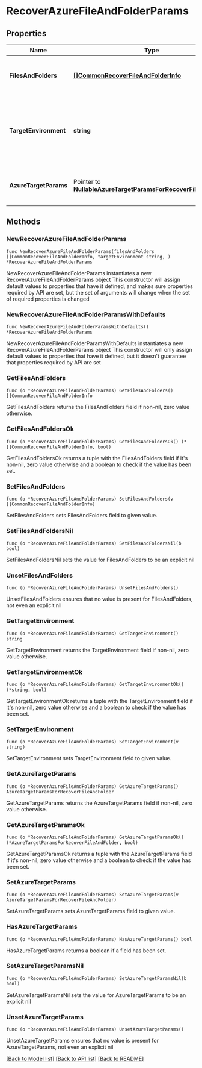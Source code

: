 # RecoverAzureFileAndFolderParams

## Properties

Name | Type | Description | Notes
------------ | ------------- | ------------- | -------------
**FilesAndFolders** | [**[]CommonRecoverFileAndFolderInfo**](CommonRecoverFileAndFolderInfo.md) | Specifies the info about the files and folders to be recovered. | 
**TargetEnvironment** | **string** | Specifies the environment of the recovery target. The corresponding params below must be filled out. | 
**AzureTargetParams** | Pointer to [**NullableAzureTargetParamsForRecoverFileAndFolder**](AzureTargetParamsForRecoverFileAndFolder.md) | Specifies the params for recovering to an Azure target. | [optional] 

## Methods

### NewRecoverAzureFileAndFolderParams

`func NewRecoverAzureFileAndFolderParams(filesAndFolders []CommonRecoverFileAndFolderInfo, targetEnvironment string, ) *RecoverAzureFileAndFolderParams`

NewRecoverAzureFileAndFolderParams instantiates a new RecoverAzureFileAndFolderParams object
This constructor will assign default values to properties that have it defined,
and makes sure properties required by API are set, but the set of arguments
will change when the set of required properties is changed

### NewRecoverAzureFileAndFolderParamsWithDefaults

`func NewRecoverAzureFileAndFolderParamsWithDefaults() *RecoverAzureFileAndFolderParams`

NewRecoverAzureFileAndFolderParamsWithDefaults instantiates a new RecoverAzureFileAndFolderParams object
This constructor will only assign default values to properties that have it defined,
but it doesn't guarantee that properties required by API are set

### GetFilesAndFolders

`func (o *RecoverAzureFileAndFolderParams) GetFilesAndFolders() []CommonRecoverFileAndFolderInfo`

GetFilesAndFolders returns the FilesAndFolders field if non-nil, zero value otherwise.

### GetFilesAndFoldersOk

`func (o *RecoverAzureFileAndFolderParams) GetFilesAndFoldersOk() (*[]CommonRecoverFileAndFolderInfo, bool)`

GetFilesAndFoldersOk returns a tuple with the FilesAndFolders field if it's non-nil, zero value otherwise
and a boolean to check if the value has been set.

### SetFilesAndFolders

`func (o *RecoverAzureFileAndFolderParams) SetFilesAndFolders(v []CommonRecoverFileAndFolderInfo)`

SetFilesAndFolders sets FilesAndFolders field to given value.


### SetFilesAndFoldersNil

`func (o *RecoverAzureFileAndFolderParams) SetFilesAndFoldersNil(b bool)`

 SetFilesAndFoldersNil sets the value for FilesAndFolders to be an explicit nil

### UnsetFilesAndFolders
`func (o *RecoverAzureFileAndFolderParams) UnsetFilesAndFolders()`

UnsetFilesAndFolders ensures that no value is present for FilesAndFolders, not even an explicit nil
### GetTargetEnvironment

`func (o *RecoverAzureFileAndFolderParams) GetTargetEnvironment() string`

GetTargetEnvironment returns the TargetEnvironment field if non-nil, zero value otherwise.

### GetTargetEnvironmentOk

`func (o *RecoverAzureFileAndFolderParams) GetTargetEnvironmentOk() (*string, bool)`

GetTargetEnvironmentOk returns a tuple with the TargetEnvironment field if it's non-nil, zero value otherwise
and a boolean to check if the value has been set.

### SetTargetEnvironment

`func (o *RecoverAzureFileAndFolderParams) SetTargetEnvironment(v string)`

SetTargetEnvironment sets TargetEnvironment field to given value.


### GetAzureTargetParams

`func (o *RecoverAzureFileAndFolderParams) GetAzureTargetParams() AzureTargetParamsForRecoverFileAndFolder`

GetAzureTargetParams returns the AzureTargetParams field if non-nil, zero value otherwise.

### GetAzureTargetParamsOk

`func (o *RecoverAzureFileAndFolderParams) GetAzureTargetParamsOk() (*AzureTargetParamsForRecoverFileAndFolder, bool)`

GetAzureTargetParamsOk returns a tuple with the AzureTargetParams field if it's non-nil, zero value otherwise
and a boolean to check if the value has been set.

### SetAzureTargetParams

`func (o *RecoverAzureFileAndFolderParams) SetAzureTargetParams(v AzureTargetParamsForRecoverFileAndFolder)`

SetAzureTargetParams sets AzureTargetParams field to given value.

### HasAzureTargetParams

`func (o *RecoverAzureFileAndFolderParams) HasAzureTargetParams() bool`

HasAzureTargetParams returns a boolean if a field has been set.

### SetAzureTargetParamsNil

`func (o *RecoverAzureFileAndFolderParams) SetAzureTargetParamsNil(b bool)`

 SetAzureTargetParamsNil sets the value for AzureTargetParams to be an explicit nil

### UnsetAzureTargetParams
`func (o *RecoverAzureFileAndFolderParams) UnsetAzureTargetParams()`

UnsetAzureTargetParams ensures that no value is present for AzureTargetParams, not even an explicit nil

[[Back to Model list]](../README.md#documentation-for-models) [[Back to API list]](../README.md#documentation-for-api-endpoints) [[Back to README]](../README.md)


